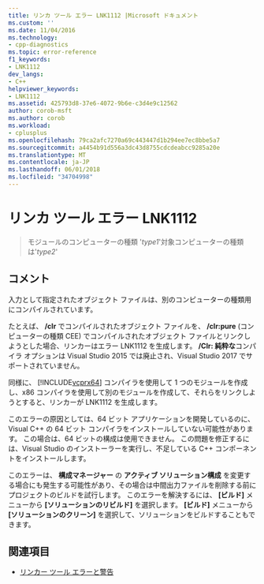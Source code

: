```yaml
---
title: リンカ ツール エラー LNK1112 |Microsoft ドキュメント
ms.custom: ''
ms.date: 11/04/2016
ms.technology:
- cpp-diagnostics
ms.topic: error-reference
f1_keywords:
- LNK1112
dev_langs:
- C++
helpviewer_keywords:
- LNK1112
ms.assetid: 425793d8-37e6-4072-9b6e-c3d4e9c12562
author: corob-msft
ms.author: corob
ms.workload:
- cplusplus
ms.openlocfilehash: 79ca2afc7270a69c443447d1b294ee7ec8bbe5a7
ms.sourcegitcommit: a4454b91d556a3dc43d8755cdcdeabcc9285a20e
ms.translationtype: MT
ms.contentlocale: ja-JP
ms.lasthandoff: 06/01/2018
ms.locfileid: "34704998"
---
```

# <a name="linker-tools-error-lnk1112"></a>リンカ ツール エラー LNK1112

> モジュールのコンピューターの種類 '*type1*'対象コンピューターの種類は'*type2*'

## <a name="remarks"></a>コメント

入力として指定されたオブジェクト ファイルは、別のコンピューターの種類用にコンパイルされています。

たとえば、 **/clr** でコンパイルされたオブジェクト ファイルを、 **/clr:pure** (コンピューターの種類 CEE) でコンパイルされたオブジェクト ファイルとリンクしようとした場合、リンカーはエラー LNK1112 を生成します。 **/Clr: 純粋な**コンパイラ オプションは Visual Studio 2015 では廃止され、Visual Studio 2017 でサポートされていません。

同様に、 [!INCLUDE[vcprx64](../../assembler/inline/includes/vcprx64_md.md)] コンパイラを使用して 1 つのモジュールを作成し、x86 コンパイラを使用して別のモジュールを作成して、それらをリンクしようとすると、リンカーが LNK1112 を生成します。

このエラーの原因としては、64 ビット アプリケーションを開発しているのに、Visual C++ の 64 ビット コンパイラをインストールしていない可能性があります。 この場合は、64 ビットの構成は使用できません。 この問題を修正するには、Visual Studio のインストーラーを実行し、不足している C++ コンポーネントをインストールします。

このエラーは、 **構成マネージャー** の **アクティブ ソリューション構成** を変更する場合にも発生する可能性があり、その場合は中間出力ファイルを削除する前にプロジェクトのビルドを試行します。 このエラーを解決するには、 **[ビルド]** メニューから **[ソリューションのリビルド]** を選択します。 **[ビルド]** メニューから **[ソリューションのクリーン]** を選択して、ソリューションをビルドすることもできます。

## <a name="see-also"></a>関連項目

- [リンカー ツール エラーと警告](../../error-messages/tool-errors/linker-tools-errors-and-warnings.md)
